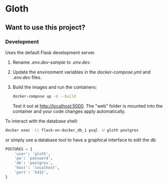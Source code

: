 # Gloth

## Want to use this project?

### Development

Uses the default Flask development server.

1. Rename *.env.dev-sample* to *.env.dev*.
1. Update the environment variables in the *docker-compose.yml* and *.env.dev* files.
1. Build the images and run the containers:

    ```sh
    docker-compose up -d --build
    ```

    Test it out at [http://localhost:5000](http://localhost:5000). The "web" folder is mounted into the container and your code changes apply automatically.

To interact with the database shell:
```sh
docker exec -ti flask-on-docker_db_1 psql -U gloth postgres
```

or simply use a database tool to have a graphical interface to edit the db
```python
POSTGRES = {
    'user': 'gloth',
    'pw': 'password',
    'db': 'postgres',
    'host': 'localhost',
    'port': '5432',
}
```